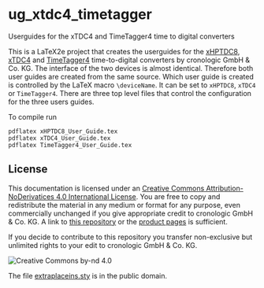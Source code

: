 # ug_xtdc4_timetagger
Userguides for the xTDC4 and TimeTagger4 time to digital converters

This is a LaTeX2e project that creates the userguides for the [xHPTDC8](https://www.cronologic.de/products/tdcs/xhptdc8-pcie), [xTDC4](https://www.cronologic.de/products/tdcs/xtdc4-pcie) and [TimeTagger4](https://www.cronologic.de/products/tdcs/timetagger) time-to-digital converters by cronologic GmbH & Co. KG.
The interface of the two devices is almost identical. Therefore both user guides are created from the same source. Which user guide is created is controlled by the LaTeX macro `\deviceName`. It can be set to `xHPTDC8`, `xTDC4` or `TimeTagger4`. There are three top level files that control the configuration for the three users guides. 

To compile run
```shell
pdflatex xHPTDC8_User_Guide.tex
pdflatex xTDC4_User_Guide.tex
pdflatex TimeTagger4_User_Guide.tex

```

## License
This documentation is licensed under an [Creative Commons Attribution-NoDerivatices 4.0 International License](https://creativecommons.org/licenses/by-nd/4.0/).
You are free to copy and redistribute the material in any medium or format for any purpose, even commercially unchanged if you give appropriate credit to cronologic GmbH & Co. KG. A link to [this repository](https://github.com/cronologic-de/ug_xhptdc8 ) or the [product pages](https://www.cronologic.de/products/products-overview#tdcdata) is sufficient.

If you decide to contribute to this repository you transfer non-exclusive but unlimited rights to your edit to cronologic GmbH & Co. KG.

![Creative Commons by-nd 4.0](https://i.creativecommons.org/l/by-nd/4.0/88x31.png)

The file [extraplaceins.sty](extraplaceins.sty) is in the public domain.
